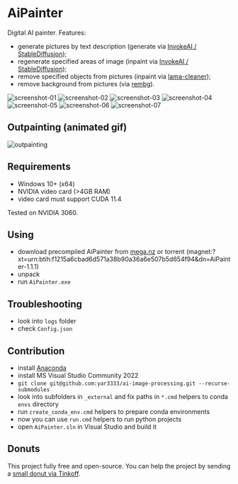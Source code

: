 # AiPainter

Digital AI painter. Features:
 
 * generate pictures by text description (generate via [InvokeAI / StableDiffusion](https://github.com/invoke-ai/InvokeAI));
 * regenerate specified areas of image (inpaint via [InvokeAI / StableDiffusion](https://github.com/invoke-ai/InvokeAI));
 * remove specified objects from pictures (inpaint via [lama-cleaner](https://github.com/Sanster/lama-cleaner));
 * remove background from pictures (via [rembg](https://github.com/danielgatis/rembg)).

![screenshot-01](screenshots/screenshot-01.jpg)
![screenshot-02](screenshots/screenshot-02.jpg)
![screenshot-03](screenshots/screenshot-03.jpg)
![screenshot-04](screenshots/screenshot-04.jpg)
![screenshot-05](screenshots/screenshot-05.jpg)
![screenshot-06](screenshots/screenshot-06.jpg)
![screenshot-07](screenshots/screenshot-07.jpg)


## Outpainting (animated gif)

![outpainting](screenshots/outpainting.gif)


## Requirements

 * Windows 10+ (x64)
 * NVIDIA video card (>4GB RAM)
 * video card must support CUDA 11.4

Tested on NVIDIA 3060.
 

## Using

 * download precompiled AiPainter from [mega.nz](https://mega.nz/file/991QnQZZ#zC9Mi3rErTUkuKowlHq0qiNMwvzjgG-JRAVX16O8IlY) or torrent (magnet:?xt=urn:btih:f1215a6cbad6d571a38b90a36a6e507b5d654f94&dn=AiPainter-1.1.1)
 * unpack
 * run `AiPainter.exe`


## Troubleshooting

 * look into `logs` folder
 * check `Config.json`


## Contribution

 * install [Anaconda](https://docs.anaconda.com/anaconda/install/windows/)
 * install MS Visual Studio Community 2022
 * `git clone git@github.com:yar3333/ai-image-processing.git --recurse-submodules`
 * look into subfolders in `_external` and fix paths in `*.cmd` helpers to conda `envs` directory
 * run `create_conda_env.cmd` helpers to prepare conda environments
 * now you can use `run.cmd` helpers to run python projects
 * open `AiPainter.sln` in Visual Studio and build it


## Donuts

 This project fully free and open-source. You can help the project by sending a [small donut via Tinkoff](https://www.tinkoff.ru/cf/1P754cLgSiB).
